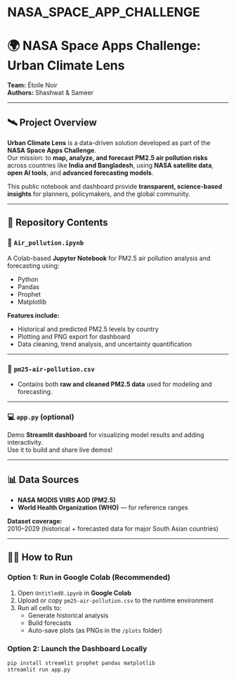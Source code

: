 # NASA_SPACE_APP_CHALLENGE

# 🌍 NASA Space Apps Challenge: Urban Climate Lens  

**Team:** Étoile Noir  
**Authors:** Shashwat & Sameer  

---

## 🛰️ Project Overview  
**Urban Climate Lens** is a data-driven solution developed as part of the **NASA Space Apps Challenge**.  
Our mission: to **map, analyze, and forecast PM2.5 air pollution risks** across countries like **India and Bangladesh**, using **NASA satellite data**, **open AI tools**, and **advanced forecasting models**.  

This public notebook and dashboard provide **transparent, science-based insights** for planners, policymakers, and the global community.  

---

## 🚀 Repository Contents  

### 📘 `Air_pollution.ipynb`  
A Colab-based **Jupyter Notebook** for PM2.5 air pollution analysis and forecasting using:
- Python  
- Pandas  
- Prophet  
- Matplotlib  

**Features include:**  
- Historical and predicted PM2.5 levels by country  
- Plotting and PNG export for dashboard  
- Data cleaning, trend analysis, and uncertainty quantification  

---

### 📁 `pm25-air-pollution.csv`  
- Contains both **raw and cleaned PM2.5 data** used for modeling and forecasting.  

---

### 💻 `app.py` (optional)  
Demo **Streamlit dashboard** for visualizing model results and adding interactivity.  
Use it to build and share live demos!  

---

## 📊 Data Sources  
- **NASA MODIS VIIRS AOD (PM2.5)**  
- **World Health Organization (WHO)** — for reference ranges  

**Dataset coverage:**  
2010–2029 (historical + forecasted data for major South Asian countries)  

---

## 🧑‍💻 How to Run  

### Option 1: Run in Google Colab (Recommended)
1. Open `Untitled0.ipynb` in **Google Colab**  
2. Upload or copy `pm25-air-pollution.csv` to the runtime environment  
3. Run all cells to:
   - Generate historical analysis  
   - Build forecasts  
   - Auto-save plots (as PNGs in the `/plots` folder)  

### Option 2: Launch the Dashboard Locally
```bash
pip install streamlit prophet pandas matplotlib
streamlit run app.py
